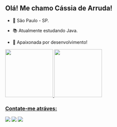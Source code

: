 ## Olá! Me chamo Cássia de Arruda!

- 🚩 São Paulo - SP.

- 📚 Atualmente estudando Java.

- 💜 Apaixonada por desenvolvimento!


<div>
  <a href="https://github.com/cassiadearruda">
  <img height="152em" src="https://github-readme-stats.vercel.app/api?username=cassiadearruda&show_icons=true&theme=dracula&include_all_commits=true&count_private=true"/>
  <img height="152em" src="https://github-readme-stats.vercel.app/api/top-langs/?username=cassiadearruda&layout=compact&langs_count=7&theme=dracula"/>
    
### Contate-me atráves: 
<div> 
  <a href="https://www.instagram.com/cassiadearruda_/" target="_blank"><img src="https://img.shields.io/badge/Instagram-E4405F?style=for-the-badge&logo=instagram&logoColor=white" target="_blank"></a>
  <a href = "mailto:cassianicolau.ca@gmail.com"><img src="https://img.shields.io/badge/Gmail-D14836?style=for-the-badge&logo=gmail&logoColor=white" target="_blank"></a>
  <a href="https://www.linkedin.com/in/c%C3%A1ssia-de-arruda-6b2796217/" target="_blank"><img src="https://img.shields.io/badge/-LinkedIn-%230077B5?style=for-the-badge&logo=linkedin&logoColor=white" target="_blank"></a> 
</div>
